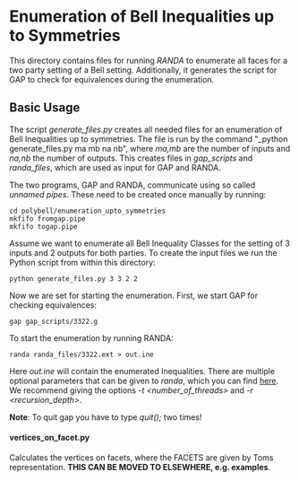 # Enumeration of Bell Inequalities up to Symmetries
This directory contains files for running  *RANDA* to enumerate all faces for a two party setting of a Bell setting.
Additionally, it generates the script for GAP to check for equivalences during the enumeration.

## Basic Usage
The script *generate_files.py* creates all needed files for an enumeration of Bell Inequalities up to symmetries. 
The file is run by the command "_python generate_files.py ma mb na nb", where *ma,mb* are the number of inputs and 
*na,nb* the number of outputs. This creates files in *gap_scripts* and *randa_files*, which are used as input for GAP and RANDA.

The two programs, GAP and RANDA, communicate using so called *unnamed pipes*. These need to be created once manually by running:
```shell
cd polybell/enumeration_upto_symmetries
mkfifo fromgap.pipe
mkfifo togap.pipe
```

Assume we want to enumerate all Bell Inequality Classes for the setting of 3 inputs and 2 outputs for both parties. 
To create the input files we run the Python script from within this directory: 

```shell
python generate_files.py 3 3 2 2
```
Now we are set for starting the enumeration. First, we start GAP for checking equivalences:
```shell
gap gap_scripts/3322.g
```
To start the enumeration by running RANDA:
```shell
randa randa_files/3322.ext > out.ine
```
Here *out.ine* will contain the enumerated Inequalities. There are multiple optional parameters that can be given to *randa*, 
which you can find [here](https://github.com/christian512/randa). We recommend giving the options *-t <number_of_threads>* and *-r <recursion_depth>*.

**Note**: To quit gap you have to type *quit();* two times!

#### vertices_on_facet.py
Calculates the vertices on facets, where the FACETS are given by Toms representation. **THIS CAN BE MOVED TO ELSEWHERE, e.g. examples**.


